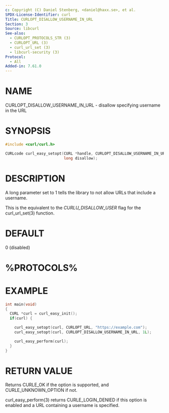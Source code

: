 ```yaml
---
c: Copyright (C) Daniel Stenberg, <daniel@haxx.se>, et al.
SPDX-License-Identifier: curl
Title: CURLOPT_DISALLOW_USERNAME_IN_URL
Section: 3
Source: libcurl
See-also:
  - CURLOPT_PROTOCOLS_STR (3)
  - CURLOPT_URL (3)
  - curl_url_set (3)
  - libcurl-security (3)
Protocol:
  - All
Added-in: 7.61.0
---
```


# NAME

CURLOPT_DISALLOW_USERNAME_IN_URL - disallow specifying username in the URL

# SYNOPSIS

~~~c
#include <curl/curl.h>

CURLcode curl_easy_setopt(CURL *handle, CURLOPT_DISALLOW_USERNAME_IN_URL,
                          long disallow);
~~~

# DESCRIPTION

A long parameter set to 1 tells the library to not allow URLs that include a
username.

This is the equivalent to the *CURLU_DISALLOW_USER* flag for the
curl_url_set(3) function.

# DEFAULT

0 (disabled)

# %PROTOCOLS%

# EXAMPLE

~~~c
int main(void)
{
  CURL *curl = curl_easy_init();
  if(curl) {

    curl_easy_setopt(curl, CURLOPT_URL, "https://example.com");
    curl_easy_setopt(curl, CURLOPT_DISALLOW_USERNAME_IN_URL, 1L);

    curl_easy_perform(curl);
  }
}
~~~

# RETURN VALUE

Returns CURLE_OK if the option is supported, and CURLE_UNKNOWN_OPTION if not.

curl_easy_perform(3) returns CURLE_LOGIN_DENIED if this option is
enabled and a URL containing a username is specified.
